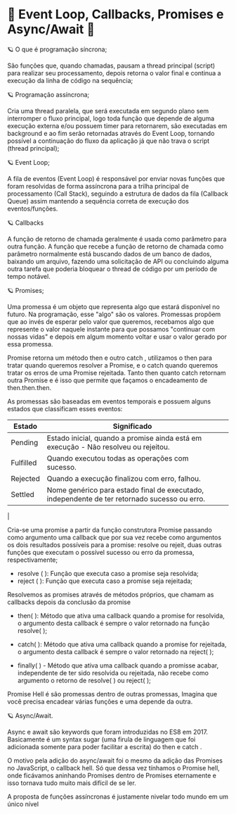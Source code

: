 <h1> 🚀 Event Loop, Callbacks, Promises e Async/Await 🚀 </h1>

🪐 O que é programação síncrona;

São funções que, quando chamadas, pausam a thread principal (script) para realizar seu processamento, depois retorna o valor final e continua a execução da linha de código na sequência;

🪐 Programação assíncrona;

Cria uma thread paralela, que será executada em segundo plano sem interromper o fluxo principal, logo toda função que depende de alguma execução externa e/ou possuem timer para retornarem, são executadas em background e ao fim serão retornadas através do Event Loop, tornando possível a continuação do fluxo da aplicação já que não trava o script (thread principal);

🪐 Event Loop;

A fila de eventos (Event Loop) é responsável por enviar novas funções que foram resolvidas de forma assíncrona para a trilha principal de processamento (Call Stack), seguindo a estrutura de dados da fila (Callback Queue) assim mantendo a sequência correta de execução dos eventos/funções.

🪐 Callbacks

A função de retorno de chamada geralmente é usada como parâmetro para outra função. A função que recebe a função de retorno de chamada como parâmetro normalmente está buscando dados de um banco de dados, baixando um arquivo, fazendo uma solicitação de API ou concluindo alguma outra tarefa que poderia bloquear o thread de código por um período de tempo notável.

🪐 Promises;

Uma promessa é um objeto que representa algo que estará disponível no futuro. Na programação, esse "algo" são os valores. Promessas propõem que ao invés de esperar pelo valor que queremos, recebamos algo que represente o valor naquele instante para que possamos "continuar com nossas vidas" e depois em algum momento voltar e usar o valor gerado por essa promessa.

Promise retorna um método then e outro catch , utilizamos o then para tratar quando queremos resolver a Promise, e o catch quando queremos tratar os erros de uma Promise rejeitada. Tanto then quanto catch retornam outra Promise e é isso que permite que façamos o encadeamento de then.then.then.

As promessas são baseadas em eventos temporais e possuem alguns estados que classificam esses eventos:


| Estado | Significado ||
| --- | --- | --- |
| Pending | Estado inicial, quando a promise ainda está em execução - Não resolveu ou rejeitou. |
| Fulfilled| Quando executou todas as operações com sucesso.|
| Rejected | Quando a execução finalizou com erro, falhou.|
| Settled  | Nome genérico para estado final de executado, independente de ter retornado sucesso ou erro.|
|

Cria-se uma promise a partir da função construtora Promise passando como argumento uma callback que por sua vez recebe como argumentos os dois resultados possíveis para a promise: resolve ou rejeit, duas outras funções que executam o possível sucesso ou erro da promessa, respectivamente;

* resolve ( ): Função que executa caso a promise seja resolvida;
* reject ( ): Função que executa caso a promise seja rejeitada;

Resolvemos as promises através de métodos próprios, que chamam as callbacks depois da conclusão da promise

* then( ): Método que ativa uma callback quando a promise for resolvida, o argumento desta callback é sempre o valor retornado na função resolve( );

* catch( ): Método que ativa uma callback quando a promise for rejeitada, o argumento desta callback é sempre o valor retornado na reject( );

* finally( ) - Método que ativa uma callback quando a promisse acabar, independente de ter sido resolvida ou rejeitada, não recebe como argumento o retorno de resolve( ) ou reject( );

Promise Hell é são promessas dentro de outras promessas, Imagina que você precisa encadear várias funções e uma depende da outra.


🪐 Async/Await.

Async e await são keywords que foram introduzidas no ES8 em 2017. Basicamente é um syntax sugar (uma firula de linguagem que foi adicionada somente para poder facilitar a escrita) do then e catch .

O motivo pela adição do async/await foi o mesmo da adição das Promises no JavaScript, o callback hell. Só que dessa vez tínhamos o Promise hell, onde ficávamos aninhando Promises dentro de Promises eternamente e isso tornava tudo muito mais difícil de se ler.

A proposta de funções assíncronas é justamente nivelar todo mundo em um único nível
